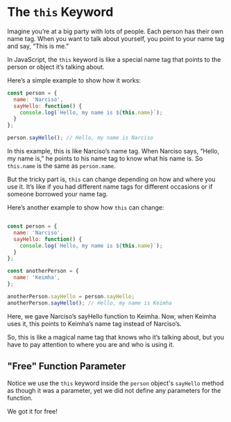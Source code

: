 # The `this` Keyword

Imagine you’re at a big party with lots of people. Each person has their own name tag. When you want to talk about yourself, you point to your name tag and say, “This is me.”

In JavaScript, the `this` keyword is like a special name tag that points to the person or object it’s talking about.

Here’s a simple example to show how it works:

```js
const person = {
  name: 'Narciso',
  sayHello: function() {
    console.log(`Hello, my name is ${this.name}`);
  }
};

person.sayHello(); // Hello, my name is Narciso
```

In this example, this is like Narciso’s name tag. When Narciso says, “Hello, my name is,” he points to his name tag to know what his name is. So `this.name` is the same as `person.name`.

But the tricky part is, `this` can change depending on how and where you use it. It’s like if you had different name tags for different occasions or if someone borrowed your name tag.

Here’s another example to show how `this` can change:

```js

const person = {
  name: 'Narciso',
  sayHello: function() {
    console.log(`Hello, my name is ${this.name}`);
  }
};

const anotherPerson = {
  name: 'Keimha',
};

anotherPerson.sayHello = person.sayHello;
anotherPerson.sayHello(); // Hello, my name is Keimha
```

Here, we gave Narciso’s sayHello function to Keimha. Now, when Keimha uses it, this points to Keimha’s name tag instead of Narciso’s.

So, this is like a magical name tag that knows who it’s talking about, but you have to pay attention to where you are and who is using it.

## "Free" Function Parameter
Notice we use the `this` keyword inside the `person` object's `sayHello` method as though it was a parameter, yet we did not define any parameters for the function.

We got it for free!

